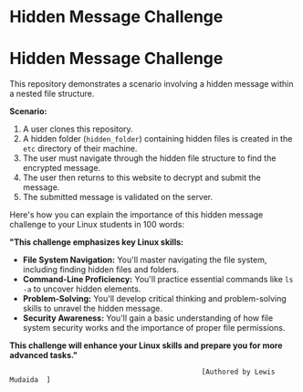 # Hidden Message Challenge
# Hidden Message Challenge

This repository demonstrates a scenario involving a hidden message within a nested file structure.

**Scenario:**

1. A user clones this repository.
2. A hidden folder (`hidden_folder`) containing hidden files is created in the `etc` directory of their machine.
3. The user must navigate through the hidden file structure to find the encrypted message.
4. The user then returns to this website to decrypt and submit the message.
5. The submitted message is validated on the server.



Here's how you can explain the importance of this hidden message challenge to your Linux students in 100 words:

**"This challenge emphasizes key Linux skills:**

* **File System Navigation:** You'll master navigating the file system, including finding hidden files and folders.
* **Command-Line Proficiency:** You'll practice essential commands like `ls -a` to uncover hidden elements.
* **Problem-Solving:** You'll develop critical thinking and problem-solving skills to unravel the hidden message.
* **Security Awareness:** You'll gain a basic understanding of how file system security works and the importance of proper file permissions. 

**This challenge will enhance your Linux skills and prepare you for more advanced tasks."**

                         
                                                   [Authored by Lewis Mudaida  ]

   

